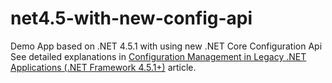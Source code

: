 # net4.5-with-new-config-api
Demo App based on .NET 4.5.1 with using new .NET Core Configuration Api  
See detailed explanations in [Configuration Management in Legacy .NET Applications (.NET Framework 4.5.1+)](https://medium.com/@dmitryzaets/legacy-net-applications-configuration-management-net-framework-4-5-1-68220335d9d8) article.

